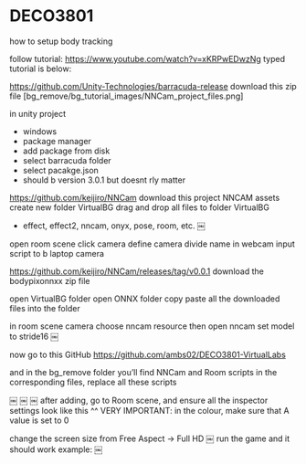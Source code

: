# DECO3801

how to setup body tracking 

follow tutorial: https://www.youtube.com/watch?v=xKRPwEDwzNg
typed tutorial is below:

https://github.com/Unity-Technologies/barracuda-release
download this zip file 
[bg_remove/bg_tutorial_images/NNCam_project_files.png]

in unity project 
* windows 
* package manager
* add package from disk 
* select barracuda folder
* select pacakge.json
* should b version 3.0.1 but doesnt rly matter 



https://github.com/keijiro/NNCam
download this project 
NNCAM
assets
create new folder VirtualBG
drag and drop all files to folder VirtualBG
* effect, effect2, nncam, onyx, pose, room, etc. 
￼


open room scene 
click camera
define camera divide name in webcam input script to b laptop camera



https://github.com/keijiro/NNCam/releases/tag/v0.0.1
download the bodypixonnxx zip file 


open VirtualBG folder 
open ONNX folder
copy paste all the downloaded files into the folder

in room scene camera
choose nncam resource
then open nncam
set model to stride16
￼




now go to this GitHub 
https://github.com/ambs02/DECO3801-VirtualLabs

and in the bg_remove folder
you’ll find NNCam and Room scripts 
in the corresponding files, replace all these scripts


￼
￼
￼
after adding, go to Room scene, and ensure all the inspector settings look like this ^^
VERY IMPORTANT: in the colour, make sure that A value is set to 0

change the screen size from Free Aspect -> Full HD
￼
run the game and it should work 
example:
￼

